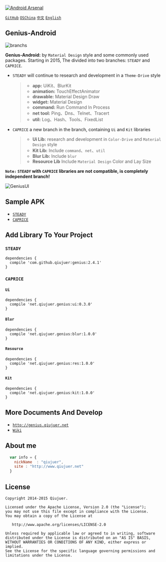 ﻿[![Android Arsenal](https://img.shields.io/badge/Android%20Arsenal-Genius--Android-brightgreen.svg?style=flat)](https://android-arsenal.com/details/1/1463)

[`GitHub`](https://github.com/qiujuer/Genius-Android) [`OSChina`](http://git.oschina.net/qiujuer/Genius-Android) [`中文`](README-ZH.md) [`English`](README.md) 


## Genius-Android

![branchs](https://raw.githubusercontent.com/qiujuer/Genius-Android/resource/images/global/06C15426.png)

**Genius-Android:** by `Material Design` style and some commonly used packages.  Starting in 2015, The divided into two branches: `STEADY` and `CAPRICE`.
* `STEADY` will continue to research and development in a `Theme-Drive` style
	> *  **app:** UiKit、BlurKit
	> * **animation:** TouchEffectAnimator
	> * **drawable:** Material Design Draw
	> * **widget:** Material Design
	> * **command:** Run Command In Process
	> * **net tool:** Ping、Dns、Telnet、Tracert
	> * **util:** Log、Hash、Tools、FixedList
	
* `CAPRICE` a new branch in the branch, containing `Ui` and `Kit` libraries
	> * **Ui Lib:** research and development in `Color-Drive` and `Material Design` style
	> * **Kit Lib:** Include `command`、`net`、`util`
	> * **Blur Lib:** Include `blur`
  > * **Resource Lib** Include `Material Design` Color and Lay Size

**`Note:` `STEADY` with `CAPRICE` libraries are not compatible, is completely independent branch!**

![GeniusUI](https://raw.githubusercontent.com/qiujuer/Genius-Android/resource/images/second/172755E3.png)

## Sample APK

*  [`STEADY`](https://raw.githubusercontent.com/qiujuer/Genius-Android/resource/release/simple-steady_2.4.0.apk)
*  [`CAPRICE`](https://raw.githubusercontent.com/qiujuer/Genius-Android/master/caprice/release/sample.apk)



## Add Library To Your Project

### `STEADY` 

```
dependencies {
  compile 'com.github.qiujuer:genius:2.4.1'
}
```


### `CAPRICE` 

#### `Ui`

```
dependencies {
  compile 'net.qiujuer.genius:ui:0.3.0'
}
```


#### `Blur`

```
dependencies {
  compile 'net.qiujuer.genius:blur:1.0.0'
}
```


#### `Resource`

```
dependencies {
  compile 'net.qiujuer.genius:res:1.0.0'
}
```


#### `Kit`

```
dependencies {
  compile 'net.qiujuer.genius:kit:1.0.0'
}
```


## More Documents And Develop

*  [`http://genius.qiujuer.net`](http://genius.qiujuer.net)
*  [`Wiki`](https://github.com/qiujuer/Genius-Android/wiki) 


## About me

```javascript
  var info = {
    nickName  : "qiujuer",
    site : "http://www.qiujuer.net"
  }
```


License
--------

    Copyright 2014-2015 Qiujuer.

    Licensed under the Apache License, Version 2.0 (the "License");
    you may not use this file except in compliance with the License.
    You may obtain a copy of the License at

       http://www.apache.org/licenses/LICENSE-2.0

    Unless required by applicable law or agreed to in writing, software
    distributed under the License is distributed on an "AS IS" BASIS,
    WITHOUT WARRANTIES OR CONDITIONS OF ANY KIND, either express or implied.
    See the License for the specific language governing permissions and
    limitations under the License.

